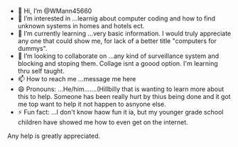 - 👋 Hi, I’m @WMann45660
- 👀 I’m interested in ...learnig about computer coding and how to find unknown systems in homes and hotels ect.
- 🌱 I’m currently learning ...very basic information.  I would truly appreciate any one that could show me, for lack of a better title "computers for dummys".
- 💞️ I’m looking to collaborate on ...any kind of surveillance system and blocking and stoping them. Collage isnt a goood option. I'm learning thru self taught.
- 📫 How to reach me ...message me here
- 😄 Pronouns: ...He/him.......(Hillbilly that is wanting to learn more about this to help. Someone has been really hurt by thius being done and it got me top want to help it not happen to asnyone else.
- ⚡ Fun fact: ...I don't know haow fun it ia, but my younger grade school children have showed me how to even get on the internet.

Any help is greatly appreciated.
<!---
WMann45660/WMann45660 is a ✨ special ✨ repository because its `README.md` (this file) appears on your GitHub profile.
You can click the Preview link to take a look at your changes.
--->
